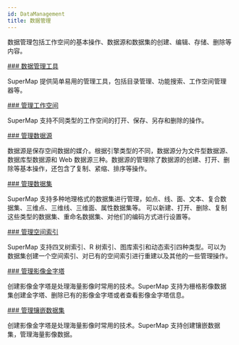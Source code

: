 ```yaml
---
id: DataManagement
title: 数据管理  
---  
```

数据管理包括工作空间的基本操作、数据源和数据集的创建、编辑、存储、删除等内容。

[### 数据管理工具](CatalogManagement)

SuperMap 提供简单易用的管理工具，包括目录管理、功能搜索、工作空间管理器等。

[### 管理工作空间](WorkspaceManagent)

SuperMap 支持不同类型的工作空间的打开、保存、另存和删除的操作。

[### 管理数据源](AboutDataSource)

数据源是保存空间数据的媒介。根据引擎类型的不同，数据源分为文件型数据源、数据库型数据源和 Web
数据源三种。数据源的管理除了数据源的创建、打开、删除等基本操作，还包含了复制、紧缩、排序等操作。

[### 管理数据集](AboutDataset)

SuperMap 支持多种地理格式的数据集进行管理，如点、线、面、文本、复合数据集、三维点、三维线、三维面、属性数据集等。
可以新建、打开、删除、复制这些类型的数据集、重命名数据集、对他们的编码方式进行设置等。

[### 管理空间索引](ManageSpatialIndex)

SuperMap 支持四叉树索引、R 树索引、图库索引和动态索引四种类型。可以为数据集创建一个空间索引、对已有的空间索引进行重建以及其他的一些管理操作。

[### 管理影像金字塔](PyromidManagement)

创建影像金字塔是处理海量影像时常用的技术。SuperMap 支持为栅格影像数据集创建金字塔、删除已有的影像金字塔或者查看影像金字塔信息。

[### 管理镶嵌数据集](MosaicDataset)

创建影像金字塔是处理海量影像时常用的技术。SuperMap 支持创建镶嵌数据集，管理海量影像数据。
